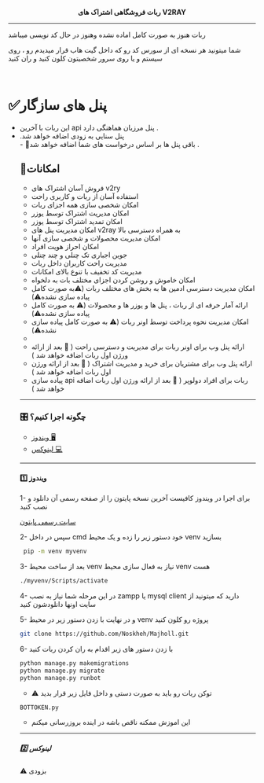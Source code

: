 
<p align="center">
<strong >ربات فروشگاهی اشتراک های V2RAY </strong></br>
</p>
<hr>

<p>ربات هنوز به صورت کامل اماده نشده وهنوز در حال کد نویسی میباشد </p>
<p> شما میتونید هر نسخه ای از سورس کد رو که داخل گیت هاب قرار میدیدم رو ،‌ روی سیستم و یا روی سرور  شخصیتون کلون کنید و ران کنید  </p>

<br>
</hr>

</hr>


# ✅پنل های سازگار 
<ul>
    <li>
        این ربات با آخرین api پنل مرزبان هماهنگی دارد .
    </li>
    <li>
     .پنل سنایی به زودی اضافه خواهد شد 
    </li>
    - 🔗باقی پنل ها بر اساس درخواست های شما اضافه خواهد شد .

</hr>

## 🔖امکانات 
- فروش آسان اشتراک های v2ry
- استفاده آسان از ربات و کاربری راحت
- امکان شخصی سازی همه اجزای ربات
- امکان مدیریت اشتراک توسط یوزر 
- امکان تمدید اشتراک توسط یوزر
- امکان مدیریت پنل های v2ray  به همراه دسترسی بالا
- امکان مدیریت محصولات و شخصی سازی آنها  
- امکان احراز هویت افراد 
- جوین اجباری تک چنلی و چند چنلی 
- مدیریت راحت کاربران داخل ربات
- مدیریت کد تخفیف با تنوع بالای امکانات
- امکان خاموش و روشن کردن اجزای مختلف بات به دلخواه 
- امکان مدیریت دسترسی ادمین ها به بخش های مختلف ربات (⚠️به صورت کامل پیاده سازی نشده⚠️)
- ارائه آمار حرفه ای از ربات ، پنل ها و یوزر ها و محصولات (⚠️ به صورت کامل پیاده سازی نشده⚠️)
- امکان مدیریت نحوه پرداخت توسط اونر ربات (⚠️ به صورت کامل پیاده سازی نشده⚠️)
- 
- ارائه پنل وب برای اونر ربات برای مدیریت و دسترسی راحت  ( 📌 بعد از ارائه ورژن اول ربات اضافه خواهد شد )
- ارائه پنل وب برای مشتریان برای خرید و مدیریت اشتراک  ( 📌 بعد از ارائه ورژن اول ربات اضافه خواهد شد )
- پیاده سازی api ربات برای افراد دولوپر ( 📌 بعد از ارائه ورژن اول ربات اضافه خواهد شد )


<hr>

### 🎛 چگونه اجرا کنیم‌؟
- [ویندوز 🖥](####ویندوز)
- [لینوکس 💻](#####لینوکس)
<hr>

####  1️⃣ ویندوز

1- برای اجرا در ویندوز کافیست آخرین نسخه پایتون را از صفحه رسمی آن دانلود و نصب کنید

<a href='https://www.python.org/'>سایت رسمی پایتون </a>

2- سپس در داخل cmd خود دستور زیر را زده و یک محیط venv بسازید 

```bash 
 pip -m venv myvenv
 ```
3- بعد از ساخت محیط venv نیاز به فعال سازی محیط venv هست 

```bash 
./myvenv/Scripts/activate
```
4- در این مرحله شما نیاز به نصب zampp یا mysql client دارید که میتونید از سایت اونها دانلودشون کنید

5- و در نهایت با زدن دستور زیر در محیط venv پروژه رو کلون کنید

```bash 
git clone https://github.com/Noskheh/Majholl.git
```

6- با زدن دستور های زیر اقدام به ران کردن ربات کنید 
```bash 
python manage.py makemigrations 
python manage.py migrate 
python manage.py runbot
```
- ⚠️ توکن ربات رو باید به صورت دستی و داخل فایل زیر قرار بدید 
```bash 
BOTTOKEN.py
```

- این اموزش ممکنه ناقص باشه در اینده بروزرسانی میکنم 


<hr>

##### 2️⃣ لینوکس 
⚠️ بزودی 